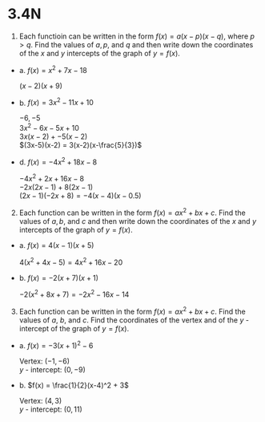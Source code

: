 # 3.4N

1.  Each functioin can be written in the form $f(x) = a(x-p)(x-q)$, where $p > q$. Find the values of $a, p,$ and $q$ and then write down the coordinates of the $x$ and $y$ intercepts of the graph of $y=f(x)$.
- a. $f(x) = x^2 + 7x - 18$

    $(x-2)(x+9)$

- b. $f(x) = 3x^2 - 11x + 10$

    $-6, -5$<br>
    $3x^2 -6x -5x + 10$<br>
    $3x(x-2) + -5(x-2)$<br>
    $(3x-5)(x-2) = 3(x-2)(x-\frac{5}{3})$
    
 - d. $f(x) = -4x^2 +18x - 8$
 
    $-4x^2 + 2x + 16x - 8$<br>
    $-2x(2x - 1) + 8(2x - 1)$<br>
    $(2x-1)(-2x+8) = -4(x-4)(x-0.5)$
    
2. Each function can be written in the form $f(x) = ax^2 + bx + c$. Find the values of $a, b,$ and $c$ and then write down the coordinates of the $x$ and $y$ intercepts of the graph of $y=f(x)$.
- a. $f(x) = 4(x-1)(x+5)$

    $4(x^2 + 4x - 5) = 4x^2 + 16x - 20$

- b. $f(x) = -2(x+7)(x+1)$

    $-2(x^2 + 8x + 7) = -2x^2 - 16x -14$
    
 3. Each function can be written in the form $f(x) = ax^2 + bx + c$. Find the values of $a$, $b$, and $c$. Find the coordinates of the vertex and of the $y$ -intercept of the graph of $y=f(x)$.
 - a. $f(x) = -3(x+1)^2 - 6$
 
    Vertex: $(-1, -6)$<br>
    $y$ - intercept: $(0,-9)$
 
 - b. $f(x) = \frac{1}{2}(x-4)^2 + 3$
 
    Vertex: $(4,3)$<br>
    $y$ - intercept: $(0, 11)$
